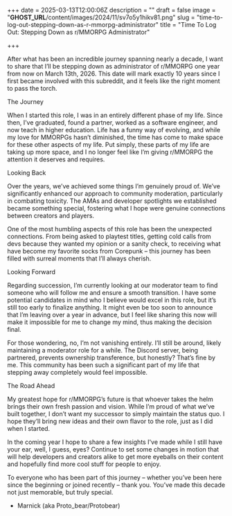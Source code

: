 +++
date = 2025-03-13T12:00:06Z
description = ""
draft = false
image = "__GHOST_URL__/content/images/2024/11/sv7o5y1hikv81.png"
slug = "time-to-log-out-stepping-down-as-r-mmorpg-administrator"
title = "Time To Log Out: Stepping Down as r/MMORPG Administrator"

+++


After what has been an incredible journey spanning nearly a decade, I want to share that I’ll be stepping down as administrator of r/MMORPG one year from now on March 13th, 2026. This date will mark exactly 10 years since I first became involved with this subreddit, and it feels like the right moment to pass the torch.


The Journey

When I started this role, I was in an entirely different phase of my life. Since then, I’ve graduated, found a partner, worked as a software engineer, and now teach in higher education. Life has a funny way of evolving, and while my love for MMORPGs hasn’t diminished, the time has come to make space for these other aspects of my life. Put simply, these parts of my life are taking up more space, and I no longer feel like I’m giving r/MMORPG the attention it deserves and requires.


Looking Back

Over the years, we’ve achieved some things I’m genuinely proud of. We’ve significantly enhanced our approach to community moderation, particularly in combating toxicity. The AMAs and developer spotlights we established became something special, fostering what I hope were genuine connections between creators and players.

One of the most humbling aspects of this role has been the unexpected connections. From being asked to playtest titles, getting cold calls from devs because they wanted my opinion or a sanity check, to receiving what have become my favorite socks from Corepunk – this journey has been filled with surreal moments that I’ll always cherish.


Looking Forward

Regarding succession, I’m currently looking at our moderator team to find someone who will follow me and ensure a smooth transition. I have some potential candidates in mind who I believe would excel in this role, but it’s still too early to finalize anything. It might even be too soon to announce that I’m leaving over a year in advance, but I feel like sharing this now will make it impossible for me to change my mind, thus making the decision final.

For those wondering, no, I’m not vanishing entirely. I’ll still be around, likely maintaining a moderator role for a while. The Discord server, being partnered, prevents ownership transference, but honestly? That’s fine by me. This community has been such a significant part of my life that stepping away completely would feel impossible.


The Road Ahead

My greatest hope for r/MMORPG’s future is that whoever takes the helm brings their own fresh passion and vision. While I’m proud of what we’ve built together, I don’t want my successor to simply maintain the status quo. I hope they’ll bring new ideas and their own flavor to the role, just as I did when I started.

In the coming year I hope to share a few insights I've made while I still have your ear, well, I guess, eyes? Continue to set some changes in motion that will help developers and creators alike to get more eyeballs on their content and hopefully find more cool stuff for people to enjoy.

To everyone who has been part of this journey – whether you’ve been here since the beginning or joined recently – thank you. You’ve made this decade not just memorable, but truly special.

- Marnick (aka Proto_bear/Protobear)
